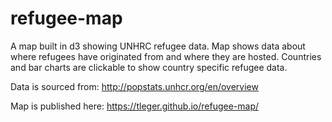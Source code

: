 # refugee-map

A map built in d3 showing UNHRC refugee data. Map shows data about where refugees have originated from and where they are hosted. Countries and bar charts are clickable to show country specific refugee data.


Data is sourced from: http://popstats.unhcr.org/en/overview

Map is published here: https://tleger.github.io/refugee-map/
